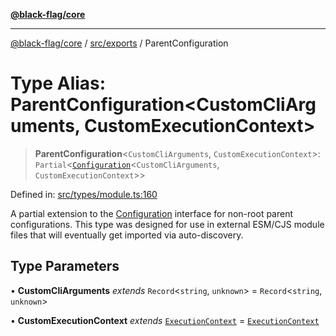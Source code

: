 [**@black-flag/core**](../../../README.md)

***

[@black-flag/core](../../../README.md) / [src/exports](../README.md) / ParentConfiguration

# Type Alias: ParentConfiguration\<CustomCliArguments, CustomExecutionContext\>

> **ParentConfiguration**\<`CustomCliArguments`, `CustomExecutionContext`\>: `Partial`\<[`Configuration`](Configuration.md)\<`CustomCliArguments`, `CustomExecutionContext`\>\>

Defined in: [src/types/module.ts:160](https://github.com/Xunnamius/black-flag/blob/40d21584fb01de3f46f2fedf60011594304c55d4/src/types/module.ts#L160)

A partial extension to the [Configuration](Configuration.md) interface for non-root
parent configurations. This type was designed for use in external ESM/CJS
module files that will eventually get imported via auto-discovery.

## Type Parameters

• **CustomCliArguments** *extends* `Record`\<`string`, `unknown`\> = `Record`\<`string`, `unknown`\>

• **CustomExecutionContext** *extends* [`ExecutionContext`](../util/type-aliases/ExecutionContext.md) = [`ExecutionContext`](../util/type-aliases/ExecutionContext.md)

